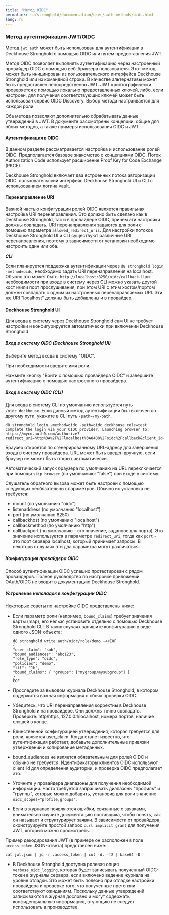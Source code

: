 ```yaml
---
title: "Метод OIDC"
permalink: ru/stronghold/documentation/user/auth-methods/oidc.html
lang: ru
---
```


### Метод аутентификации JWT/OIDC

Метод `jwt auth` может быть использован для аутентификации в Deckhouse Stronghold с помощью OIDC или путем предоставления JWT.

Метод OIDC позволяет выполнять аутентификацию через настроенный провайдер OIDC с помощью веб-браузера пользователя. Этот метод может быть инициирован из пользовательского интерфейса Deckhouse Stronghold или из командной строки. В качестве альтернативы может быть предоставлен непосредственно JWT. JWT криптографически проверяется с помощью локально предоставленных ключей, либо, если настроен, для получения соответствующих ключей может быть использован сервис OIDC Discovery. Выбор метода настраивается для каждой роли.

Оба метода позволяют дополнительно обрабатывать данные утверждений в JWT. В документе рассмотрены концепции, общие для обоих методов, а также примеры использования OIDC и JWT.

#### Аутентификация в OIDC

В данном разделе рассматривается настройка и использование ролей OIDC. Предполагается базовое знакомство с концепциями OIDC. Поток Authorization Code использует расширение Proof Key for Code Exchange (PKCE).

Deckhouse Stronghold включает два встроенных потока авторизации OIDC: пользовательский интерфейс Deckhouse Stronghold UI и CLI с использованием логина vault.

#### Перенаправление URI

Важной частью конфигурации ролей OIDC является правильная настройка URI перенаправления. Это должно быть сделано как в Deckhouse Stronghold, так и в провайдере OIDC, причем эти настройки должны совпадать. URI перенаправления задаются для роли с помощью параметра `allowed_redirect_uris`. Для настройки потоков Deckhouse Stronghold UI и CLI существуют различные URI перенаправления, поэтому в зависимости от установки необходимо настроить один или оба.

**_CLI_**

Если планируется поддержка аутентификации через `d8 stronghold login -method=oidc`, необходимо задать URI перенаправления на localhost. Обычно это может быть: `http://localhost:8250/oidc/callback`. При необходимости при входе в систему через CLI можно указать другой хост и/или порт прослушивания, при этом URI с этим хостом/портом должен совпадать с одним из настроенных перенаправляемых URI. Эти же URI "localhost" должны быть добавлены и в провайдер.

#### Deckhouse Stronghold UI

Для входа в систему через Deckhouse Stronghold сам UI не требует настройки и конфигурируется автоматически при включении Deckhouse Stronghold

##### Вход в систему OIDC (Deckhouse Stronghold UI)

Выберите метод входа в систему "OIDC".

При необходимости введите имя роли.

Нажмите кнопку "Войти с помощью провайдера OIDC" и завершите аутентификацию с помощью настроенного провайдера.

##### Вход в систему OIDC (CLI)

Для входа в систему CLI по умолчанию используется путь `/oidc_deckhouse`. Если данный метод аутентификации был включен по другому пути, укажите в CLI путь `-path=/my-path`.

```shell
d8 stronghold login -method=oidc -path=oidc_deckhouse role=test
Complete the login via your OIDC provider. Launching browser to:
https://myco.auth0.com/authorize?redirect_uri=http%3A%2F%2Flocalhost%3A8400%2Foidc%2Fcallback&client_id=r3qXc2bix9eF...
```

Браузер откроется по сгенерированному URL-адресу для завершения входа в систему провайдера. URL может быть введен вручную, если браузер не может быть открыт автоматически.

Автоматический запуск браузера по умолчанию на URL переключается при помощи `skip_browser` (по умолчанию: "false") при входе в систему.

Слушатель обратного вызова может быть настроен с помощью следующих необязательных параметров. Обычно их установка не требуется:

* mount (по умолчанию "oidc")
* listenaddress (по умолчанию "localhost")
* port (по умолчанию 8250)
* callbackhost (по умолчанию "localhost")
* callbackmethod (по умолчанию "http")
* callbackport (по умолчанию - это значение, заданное для порта). Это значение используется в параметре `redirect_uri`, тогда как `port` - это порт сервера localhost, который принимает запросы. В некоторых случаях эти два параметра могут различаться.

##### Конфигурация провайдера OIDC

Способ аутентификации OIDC успешно протестирован с рядом провайдеров. Полное руководство по настройке приложений OAuth/OIDC не входит в документацию Deckhouse Stronghold.

##### Устранение неполадок в конфигурации OIDC

Некоторые советы по настройке OIDC представлены ниже:

* Если параметр роли (например, `bound_claims`) требует значения карты (map), его нельзя установить отдельно с помощью Deckhouse Stronghold CLI. В таких случаях запишите конфигурацию в виде одного JSON-объекта:

  ```shell
  d8 stronghold write auth/oidc/role/demo -<<EOF
  {
  "user_claim": "sub",
  "bound_audiences": "abc123",
  "role_type": "oidc",
  "policies": "demo",
  "ttl": "1h",
  "bound_claims": { "groups": ["mygroup/mysubgroup"] }
  }
  EOF
  ```

* Проследите за выводом журнала Deckhouse Stronghold, в котором содержится важная информация о сбоях проверки OIDC.

* Убедитесь, что URI перенаправления корректны в Deckhouse Stronghold и на провайдере. Они должны точно совпадать. Проверьте: http/https, 127.0.0.1/localhost, номера портов, наличие слэшей в конце.

* Единственной конфигурацией утверждения, которая требуется для роли, является user_claim. Когда станет известно, что аутентификация работает, добавьте дополнительные привязки утверждений и копирование метаданных.

* bound_audiences не является обязательным для ролей OIDC и обычно не требуется. Идентификаторы клиентов OIDC используют client_id для определения аудитории, и проверка OIDC предполагает это.

* Уточните у провайдера диапазоны для получения необходимой информации. Часто требуется запрашивать диапазоны "профиль" и "группы", которые можно добавить, установив для роли значение `oidc_scopes="profile,groups"`.

* Если в журналах появляются ошибки, связанные с заявками, внимательно изучите документацию поставщика, чтобы понять, как он называет и структурирует заявки. В зависимости от провайдера, сконструируйте простой запрос `curl implicit grant` для получения JWT, который можно просмотреть.

Пример декодирования JWT (в примере он расположен в поле `access_token` JSON-ответа) представлен ниже:

  ```shell
  cat jwt.json | jq -r .access_token | cut -d. -f2 | base64 -D
  ```

* В Deckhouse Stronghold доступна ролевая опция `verbose_oidc_logging`, которая будет записывать полученный OIDC-токен в журналы сервера, если включено ведение журнала на уровне отладки. Это может быть полезно при отладке настройки провайдера и проверке того, что полученные претензии соответствуют ожиданиям. Поскольку данные утверждений записываются в журнал дословно и могут содержать конфиденциальную информацию, эту опцию не следует использовать в производстве.
